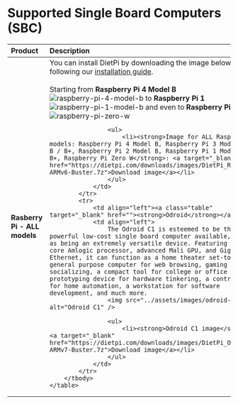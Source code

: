 # Supported Single Board Computers (SBC)

<div class="md-typeset__table">
    <table>
        <thead>
            <tr>
                <th align="left" ><strong>Product</strong></th>
                <th align="left"><strong>Description</strong></th>
            </tr>
        </thead>
        <tbody>
        <tr>
                <td align="left"><a class="table"><strong>Rasberry Pi - ALL models</strong></a></td>
                <td align="left">
                    You can install DietPi by downloading the image below and following our <a href="/../User-Guide_Getting-Started/">installation guide</a>. 
                    <br/><br/>
                    Starting from <strong>Raspberry Pi 4 Model B</strong>
                    <img src="../assets/images/raspberry-pi-4-labelled.png" alt="raspberry-pi-4-model-b" />
                    to
                    <strong>Raspberry Pi 1</strong>
                    <img src="../assets/images/raspberry-pi-1b.jpg" alt="raspberry-pi-1-model-b" />
                    and even to
                    <strong>Raspberry Pi Zero W</strong>
                    <img src="../assets/images/raspberry-pi-zero-w.jpg" alt="raspberry-pi-zero-w" />

                    <ul>
                        <li><strong>Image for ALL Raspberry Pi models: Raspberry Pi 4 Model B, Raspberry Pi 3 Model A+ / B / B+, Raspberry Pi 2 Model B, Raspberry Pi 1 Model A+ / B+, Raspberry Pi Zero W</strong>: <a target="_blank" href="https://dietpi.com/downloads/images/DietPi_RPi-ARMv6-Buster.7z">Download image</a></li>
                    </ul>
                </td>
            </tr>
            <tr>
                <td align="left"><a class="table" target="_blank" href=""><strong>Odroid</strong></a></td>
                <td align="left">
                    The Odroid C1 is esteemed to be the most powerful low-cost single board computer available, as well as being an extremely versatile device. Featuring a quad-core Amlogic processor, advanced Mali GPU, and Gigabit Ethernet, it can function as a home theater set-top box, a general purpose computer for web browsing, gaming and socializing, a compact tool for college or office work, a prototyping device for hardware tinkering, a controller for home automation, a workstation for software development, and much more.
                    <img src="../assets/images/odroid-c1.jpg" alt="Odroid C1" />

                    <ul>
                        <li><strong>Odroid C1 image</strong>: <a target="_blank" href="https://dietpi.com/downloads/images/DietPi_OdroidC1-ARMv7-Buster.7z">Download image</a></li>
                    </ul>
                </td>
            </tr>
        </tbody>
    </table>
</div>